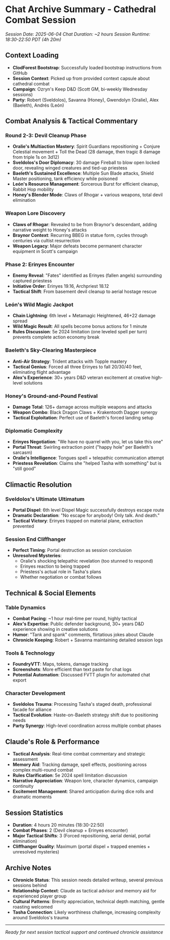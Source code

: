 # Chat Archive Summary - Cathedral Combat Session
*Session Date: 2025-06-04*
*Chat Duration: ~2 hours*
*Session Runtime: 18:30-22:50 PDT (4h 20m)*

## Context Loading
- **ClodForest Bootstrap**: Successfully loaded bootstrap instructions from GitHub
- **Session Context**: Picked up from provided context capsule about cathedral combat
- **Campaign**: Ozryn's Keep D&D (Scott GM, bi-weekly Wednesday sessions)
- **Party**: Robert (Sveldolos), Savanna (Honey), Gwendolyn (Oralie), Alex (Baeleth), Andrés (León)

## Combat Analysis & Tactical Commentary

### Round 2-3: Devil Cleanup Phase
- **Oralie's Multiaction Mastery**: Spirit Guardians repositioning + Conjure Celestial movement + Toll the Dead (28 damage, then tragic 8 damage from triple 1s on 3d12)
- **Sveldolos's Door Diplomacy**: 30 damage Fireball to blow open locked door, revealing winged creatures and tied-up priestess
- **Baeleth's Sustained Excellence**: Multiple Sun Blade attacks, Shield Master positioning, tank efficiency while poisoned
- **León's Resource Management**: Sorcerous Burst for efficient cleanup, Rabbit Hop mobility
- **Honey's Blender Mode**: Claws of Rhogar + various weapons, total devil elimination

### Weapon Lore Discovery
- **Claws of Rhogar**: Revealed to be from Braynor's descendant, adding narrative weight to Honey's attacks
- **Braynor Context**: Recurring BBEG in statue form, cycles through centuries via cultist resurrection
- **Weapon Legacy**: Major defeats become permanent character equipment in Scott's campaign

### Phase 2: Erinyes Encounter
- **Enemy Reveal**: "Fates" identified as Erinyes (fallen angels) surrounding captured priestess
- **Initiative Order**: Erinyes 19.16, Archpriest 18.12
- **Tactical Shift**: From basement devil cleanup to aerial hostage rescue

### León's Wild Magic Jackpot
- **Chain Lightning**: 6th level + Metamagic Heightened, 46+22 damage spread
- **Wild Magic Result**: All spells become bonus actions for 1 minute
- **Rules Discussion**: 5e 2024 limitation (one leveled spell per turn) prevents complete action economy break

### Baeleth's Sky-Clearing Masterpiece
- **Anti-Air Strategy**: Trident attacks with Topple mastery
- **Tactical Genius**: Forced all three Erinyes to fall 20/30/40 feet, eliminating flight advantage
- **Alex's Experience**: 30+ years D&D veteran excitement at creative high-level solutions

### Honey's Ground-and-Pound Festival
- **Damage Total**: 126+ damage across multiple weapons and attacks
- **Weapon Combo**: Black Dragon Claws + Krakentooth Dagger synergy
- **Tactical Exploitation**: Perfect use of Baeleth's forced landing setup

### Diplomatic Complexity
- **Erinyes Negotiation**: "We have no quarrel with you, let us take this one"
- **Portal Threat**: Swirling extraction point ("happy hole" per Baeleth's sarcasm)
- **Oralie's Intelligence**: Tongues spell + telepathic communication attempt
- **Priestess Revelation**: Claims she "helped Tasha with something" but is "still good"

## Climactic Resolution

### Sveldolos's Ultimate Ultimatum
- **Portal Dispel**: 6th level Dispel Magic successfully destroys escape route
- **Dramatic Declaration**: "No escape for anybody! Only talk. And death."
- **Tactical Victory**: Erinyes trapped on material plane, extraction prevented

### Session End Cliffhanger
- **Perfect Timing**: Portal destruction as session conclusion
- **Unresolved Mysteries**: 
  - Oralie's shocking telepathic revelation (too stunned to respond)
  - Erinyes reaction to being trapped
  - Priestess's actual role in Tasha's plans
  - Whether negotiation or combat follows

## Technical & Social Elements

### Table Dynamics
- **Combat Pacing**: ~1 hour real-time per round, highly tactical
- **Alex's Expertise**: Public defender background, 30+ years D&D experience showing in creative solutions
- **Humor**: "Tank and spank" comments, flirtatious jokes about Claude
- **Chronicle Keeping**: Robert + Savanna maintaining detailed session logs

### Tools & Technology
- **FoundryVTT**: Maps, tokens, damage tracking
- **Screenshots**: More efficient than text paste for chat logs
- **Potential Automation**: Discussed FVTT plugin for automated chat export

### Character Development
- **Sveldolos Trauma**: Processing Tasha's staged death, professional facade for alliance
- **Tactical Evolution**: Haste-on-Baeleth strategy shift due to positioning needs
- **Party Synergy**: High-level coordination across multiple combat phases

## Claude's Role & Performance
- **Tactical Analysis**: Real-time combat commentary and strategic assessment
- **Memory Aid**: Tracking damage, spell effects, positioning across complex multi-round combat
- **Rules Clarification**: 5e 2024 spell limitation discussion
- **Narrative Appreciation**: Weapon lore, character dynamics, campaign continuity
- **Excitement Management**: Shared anticipation during dice rolls and dramatic moments

## Session Statistics
- **Duration**: 4 hours 20 minutes (18:30-22:50)
- **Combat Phases**: 2 (Devil cleanup + Erinyes encounter)
- **Major Tactical Shifts**: 3 (Forced repositioning, aerial denial, portal elimination)
- **Cliffhanger Quality**: Maximum (portal dispel + trapped enemies + unresolved mysteries)

## Archive Notes
- **Chronicle Status**: This session needs detailed writeup, several previous sessions behind
- **Relationship Context**: Claude as tactical advisor and memory aid for experienced player group
- **Cultural Patterns**: Brevity appreciation, technical depth matching, gentle roasting welcomed
- **Tasha Connection**: Likely worthiness challenge, increasing complexity around Sveldolos's trauma

---
*Ready for next session tactical support and continued chronicle assistance*